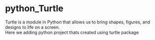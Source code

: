 # python_Turtle
Turtle is a module in Python that allows us to bring shapes, figures, and designs to life on a screen.<br>
Here we adding python project thats created using turtle package<br>
